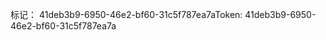 <span data-ttu-id="11198-101">标记： 41deb3b9-6950-46e2-bf60-31c5f787ea7a</span><span class="sxs-lookup"><span data-stu-id="11198-101">Token: 41deb3b9-6950-46e2-bf60-31c5f787ea7a</span></span>